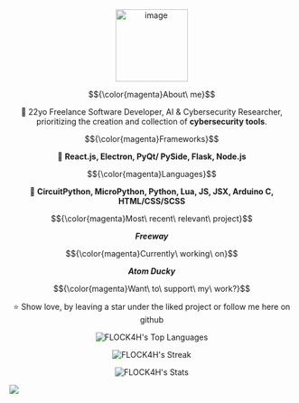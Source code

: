 <div align="center">

  <img width="128" alt="image" src="https://github.com/FLOCK4H/FLOCK4H/assets/161654571/0182af7e-da1b-4828-9f3e-754de0293cfc">

  $${\color{magenta}About\ me}$$
  
  📌 22yo Freelance Software Developer, AI & Cybersecurity Researcher, prioritizing the creation and collection of **cybersecurity tools**.
  
  $${\color{magenta}Frameworks}$$
  
  🧹 **React.js, Electron, PyQt/ PySide, Flask, Node.js**
  
  $${\color{magenta}Languages}$$
  
  🍪 **CircuitPython, MicroPython, Python, Lua, JS, JSX, Arduino C, HTML/CSS/SCSS**
  
  $${\color{magenta}Most\ recent\ relevant\ project}$$
  
  **_Freeway_**

  $${\color{magenta}Currently\ working\ on}$$

  **_Atom Ducky_**

  $${\color{magenta}Want\ to\ support\ my\ work?}$$
  
  ⭐️ Show love, by leaving a star under the liked project or follow me here on github

  ![FLOCK4H's Top Languages](https://github-readme-stats.vercel.app/api/top-langs/?username=FLOCK4H&theme=great-gatsby&show_icons=true&hide_border=false&layout=compact)

  ![FLOCK4H's Streak](https://github-readme-streak-stats.herokuapp.com/?user=FLOCK4H&theme=great-gatsby&hide_border=false)

  ![FLOCK4H's Stats](https://github-readme-stats.vercel.app/api?username=FLOCK4H&theme=great-gatsby&show_icons=true&hide_border=false&count_private=true)

</div>

![](https://komarev.com/ghpvc/?username=FLOCK4H&color=blue&style=for-the-badge)
